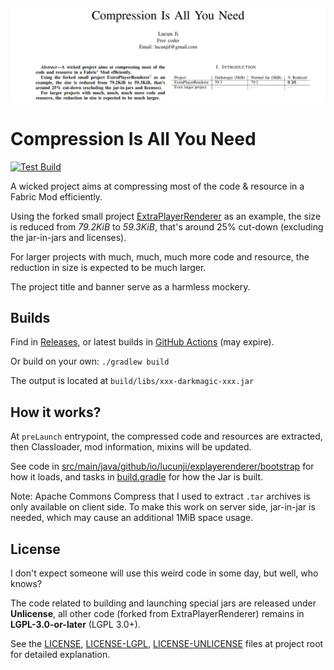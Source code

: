 
![banner](banner.png)

# Compression Is All You Need

[![Test Build](https://github.com/LucunJi/Compression-Is-All-You-Need/actions/workflows/test-build.yml/badge.svg)](https://github.com/LucunJi/Compression-Is-All-You-Need/actions/workflows/test-build.yml)

A wicked project aims at compressing most of the code & resource in a Fabric Mod efficiently.

Using the forked small project [ExtraPlayerRenderer](https://github.com/LucunJi/ExtraPlayerRenderer) as an example,
the size is reduced from *79.2KiB* to *59.3KiB*, that's around 25% cut-down (excluding the jar-in-jars and licenses).

For larger projects with much, much, much more code and resource, the reduction in size is expected to be much larger.

The project title and banner serve as a harmless mockery.

## Builds

Find in [Releases](https://github.com/LucunJi/Compression-Is-All-You-Need/releases),
or latest builds in [GitHub Actions](https://github.com/LucunJi/Compression-Is-All-You-Need/actions) (may expire).

Or build on your own:
`./gradlew build`

The output is located at `build/libs/xxx-darkmagic-xxx.jar`

## How it works?

At `preLaunch` entrypoint, the compressed code and resources are extracted,
then Classloader, mod information, mixins will be updated.

See code in [src/main/java/github/io/lucunji/explayerenderer/bootstrap](src/main/java/github/io/lucunji/explayerenderer/bootstrap)
for how it loads,
and tasks in [build.gradle](build.gradle) for how the Jar is built.

Note: Apache Commons Compress that I used to extract `.tar` archives is only available on client side.
To make this work on server side, jar-in-jar is needed, which may cause an additional 1MiB space usage.

## License

I don't expect someone will use this weird code in some day, but well, who knows?

The code related to building and launching special jars are released under **Unlicense**,
all other code (forked from ExtraPlayerRenderer) remains in **LGPL-3.0-or-later** (LGPL 3.0+).

See the [LICENSE](LICENSE), [LICENSE-LGPL](LICENSE-LGPL), [LICENSE-UNLICENSE](LICENSE-UNLICENSE) files at project root for detailed explanation.
